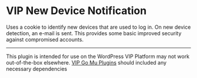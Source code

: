 # VIP New Device Notification

Uses a cookie to identify new devices that are used to log in. On new device detection, an e-mail is sent. This provides some basic improved security against compromised accounts.

---

This plugin is intended for use on the WordPress VIP Platform may not work out-of-the-box elsewhere. [VIP Go Mu Plugins](https://github.com/Automattic/vip-go-mu-plugins/) should included any necessary dependencies